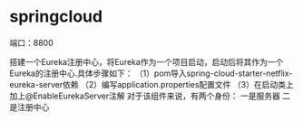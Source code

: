 # springcloud
端口：8800

搭建一个Eureka注册中心，将Eureka作为一个项目启动，启动后将其作为一个Eureka的注册中心.具体步骤如下：
（1）pom导入spring-cloud-starter-netflix-eureka-server依赖
（2）编写application.properties配置文件
（3）在启动类上加上@EnableEurekaServer注解
对于该组件来说，有两个身份：
    一是服务器
    二是注册中心